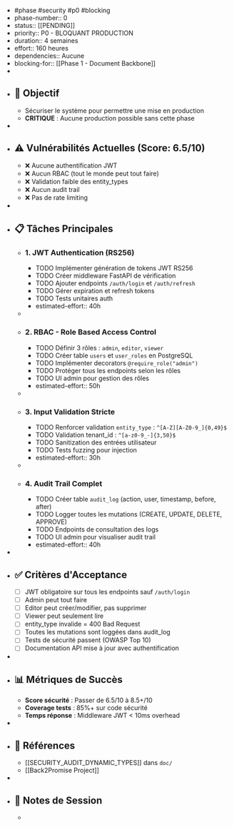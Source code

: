 - #phase #security #p0 #blocking
- phase-number:: 0
- status:: [[PENDING]]
- priority:: P0 - BLOQUANT PRODUCTION
- duration:: 4 semaines
- effort:: 160 heures
- dependencies:: Aucune
- blocking-for:: [[Phase 1 - Document Backbone]]
-
- ## 🎯 Objectif
	- Sécuriser le système pour permettre une mise en production
	- **CRITIQUE** : Aucune production possible sans cette phase
-
- ## ⚠️ Vulnérabilités Actuelles (Score: 6.5/10)
	- ❌ Aucune authentification JWT
	- ❌ Aucun RBAC (tout le monde peut tout faire)
	- ❌ Validation faible des entity_types
	- ❌ Aucun audit trail
	- ❌ Pas de rate limiting
-
- ## 📋 Tâches Principales
	- ### 1. JWT Authentication (RS256)
		- TODO Implémenter génération de tokens JWT RS256
		- TODO Créer middleware FastAPI de vérification
		- TODO Ajouter endpoints `/auth/login` et `/auth/refresh`
		- TODO Gérer expiration et refresh tokens
		- TODO Tests unitaires auth
		- estimated-effort:: 40h
	-
	- ### 2. RBAC - Role Based Access Control
		- TODO Définir 3 rôles : `admin`, `editor`, `viewer`
		- TODO Créer table `users` et `user_roles` en PostgreSQL
		- TODO Implémenter decorators `@require_role("admin")`
		- TODO Protéger tous les endpoints selon les rôles
		- TODO UI admin pour gestion des rôles
		- estimated-effort:: 50h
	-
	- ### 3. Input Validation Stricte
		- TODO Renforcer validation `entity_type` : `^[A-Z][A-Z0-9_]{0,49}$`
		- TODO Validation tenant_id : `^[a-z0-9_-]{3,50}$`
		- TODO Sanitization des entrées utilisateur
		- TODO Tests fuzzing pour injection
		- estimated-effort:: 30h
	-
	- ### 4. Audit Trail Complet
		- TODO Créer table `audit_log` (action, user, timestamp, before, after)
		- TODO Logger toutes les mutations (CREATE, UPDATE, DELETE, APPROVE)
		- TODO Endpoints de consultation des logs
		- TODO UI admin pour visualiser audit trail
		- estimated-effort:: 40h
-
- ## ✅ Critères d'Acceptance
	- [ ] JWT obligatoire sur tous les endpoints sauf `/auth/login`
	- [ ] Admin peut tout faire
	- [ ] Editor peut créer/modifier, pas supprimer
	- [ ] Viewer peut seulement lire
	- [ ] entity_type invalide = 400 Bad Request
	- [ ] Toutes les mutations sont loggées dans audit_log
	- [ ] Tests de sécurité passent (OWASP Top 10)
	- [ ] Documentation API mise à jour avec authentification
-
- ## 📊 Métriques de Succès
	- **Score sécurité** : Passer de 6.5/10 à 8.5+/10
	- **Coverage tests** : 85%+ sur code sécurité
	- **Temps réponse** : Middleware JWT < 10ms overhead
-
- ## 🔗 Références
	- [[SECURITY_AUDIT_DYNAMIC_TYPES]] dans `doc/`
	- [[Back2Promise Project]]
-
- ## 📝 Notes de Session
	-
